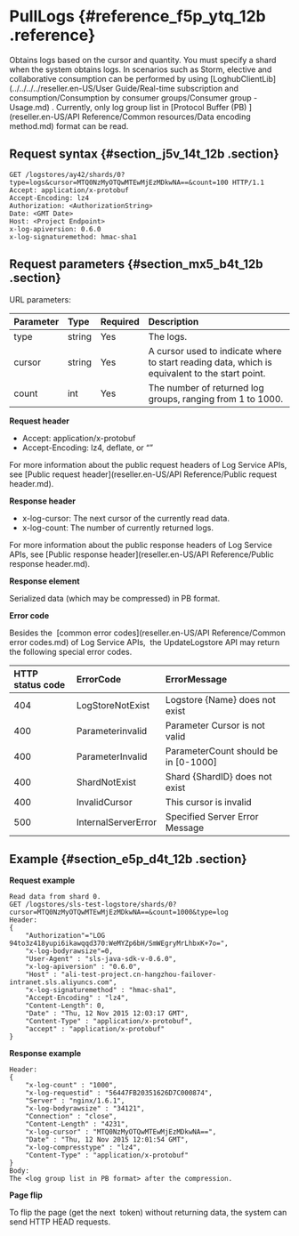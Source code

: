 # PullLogs {#reference_f5p_ytq_12b .reference}

Obtains logs based on the cursor and quantity. You must specify a shard when the system obtains logs. In scenarios such as Storm, elective and collaborative consumption can be performed by using [LoghubClientLib](../../../../reseller.en-US/User Guide/Real-time subscription and consumption/Consumption by consumer groups/Consumer group - Usage.md) . Currently, only log group list in [Protocol Buffer \(PB\) ](reseller.en-US/API Reference/Common resources/Data encoding method.md) format can be read.

## Request syntax {#section_j5v_14t_12b .section}

```
GET /logstores/ay42/shards/0? type=logs&cursor=MTQ0NzMyOTQwMTEwMjEzMDkwNA==&count=100 HTTP/1.1
Accept: application/x-protobuf
Accept-Encoding: lz4
Authorization: <AuthorizationString>
Date: <GMT Date>
Host: <Project Endpoint>
x-log-apiversion: 0.6.0
x-log-signaturemethod: hmac-sha1
```

## Request parameters {#section_mx5_b4t_12b .section}

URL parameters:

|Parameter|Type|Required|Description|
|:--------|:---|:-------|:----------|
|type |string|Yes|The logs.|
|cursor|string|Yes|A cursor used to indicate where to start reading data, which is equivalent to the start point.|
|count|int|Yes|The number of returned log groups, ranging from 1 to 1000.|

**Request header**

-   Accept: application/x-protobuf
-   Accept-Encoding: lz4, deflate, or “”

For more information about the public request headers of Log Service APIs, see [Public request header](reseller.en-US/API Reference/Public request header.md).

**Response header**

-   x-log-cursor: The next cursor of the currently read data.
-   x-log-count: The number of currently returned logs.

For more information about the public response headers of Log Service APIs, see [Public response header](reseller.en-US/API Reference/Public response header.md).

**Response element**

Serialized data \(which may be compressed\) in PB format.

**Error code**

Besides the  [common error codes](reseller.en-US/API Reference/Common error codes.md) of Log Service APIs,  the UpdateLogstore API may return the following special error codes.

|HTTP status code|ErrorCode|ErrorMessage|
|:---------------|:--------|:-----------|
|404|LogStoreNotExist|Logstore \{Name\} does not exist|
|400|Parameterinvalid|Parameter Cursor is not valid|
|400|ParameterInvalid|ParameterCount should be in \[0-1000\]|
|400|ShardNotExist|Shard \{ShardID\} does not exist|
|400|InvalidCursor|This cursor is invalid|
|500|InternalServerError|Specified Server Error Message|

## Example {#section_e5p_d4t_12b .section}

**Request example**

```
Read data from shard 0.
GET /logstores/sls-test-logstore/shards/0? cursor=MTQ0NzMyOTQwMTEwMjEzMDkwNA==&count=1000&type=log  
Header:
{
    "Authorization"="LOG 94to3z418yupi6ikawqqd370:WeMYZp6bH/SmWEgryMrLhbxK+7o=", 
    "x-log-bodyrawsize"=0, 
    "User-Agent" : "sls-java-sdk-v-0.6.0", 
    "x-log-apiversion" : "0.6.0", 
    "Host" : "ali-test-project.cn-hangzhou-failover-intranet.sls.aliyuncs.com", 
    "x-log-signaturemethod" : "hmac-sha1", 
    "Accept-Encoding" : "lz4", 
    "Content-Length": 0,
    "Date" : "Thu, 12 Nov 2015 12:03:17 GMT",
    "Content-Type" : "application/x-protobuf", 
    "accept" : "application/x-protobuf"
}
```

**Response example**

```
Header:
{
    "x-log-count" : "1000", 
    "x-log-requestid" : "56447FB20351626D7C000874", 
    "Server" : "nginx/1.6.1", 
    "x-log-bodyrawsize" : "34121", 
    "Connection" : "close", 
    "Content-Length" : "4231", 
    "x-log-cursor" : "MTQ0NzMyOTQwMTEwMjEzMDkwNA==", 
    "Date" : "Thu, 12 Nov 2015 12:01:54 GMT", 
    "x-log-compresstype" : "lz4", 
    "Content-Type" : "application/x-protobuf"
}
Body:
The <log group list in PB format> after the compression.
```

**Page flip**

To flip the page \(get the next  token\) without returning data, the system can send HTTP HEAD requests.

